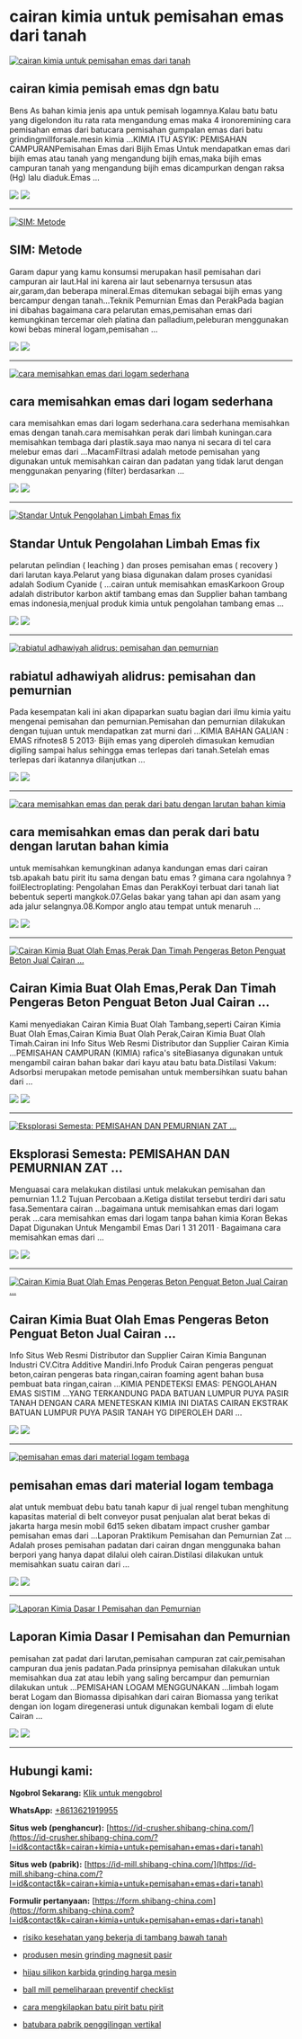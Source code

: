 # cairan kimia untuk pemisahan emas dari tanah

<a href="https://swt.shibang-china.com/?l=id&img&k=cairan+kimia+untuk+pemisahan+emas+dari+tanah" target="_blank">![cairan kimia untuk pemisahan emas dari tanah](http://static.shibang-china.com/all-800x300/956.jpg)</a>

## cairan kimia pemisah emas dgn batu
Bens As bahan kimia jenis apa untuk pemisah logamnya.Kalau batu batu yang digelondon itu rata rata mengandung emas maka 4 ironoremining cara pemisahan emas dari batucara pemisahan gumpalan emas dari batu grindingmillforsale.mesin kimia …KIMIA ITU ASYIK: PEMISAHAN CAMPURANPemisahan Emas dari Bijih Emas Untuk mendapatkan emas dari bijih emas atau tanah yang mengandung bijih emas,maka bijih emas campuran tanah yang mengandung bijih emas dicampurkan dengan raksa (Hg) lalu diaduk.Emas …


<a href="https://whatsapp.shibangsoft.com/WhatsApp.php" target="_blank" title="WhatsApp">![](http://static.shibang-china.com/icon/whatsapp.png)</a> <a href="https://swt.shibang-china.com/?l=id&icon&k=cairan+kimia+untuk+pemisahan+emas+dari+tanah" target="_blank">![](http://static.shibang-china.com/icon/chat-id.png)</a>

---

<a href="https://swt.shibang-china.com/?l=id&img&k=cairan+kimia+untuk+pemisahan+emas+dari+tanah" target="_blank">![SIM: Metode](http://static.shibang-china.com/all-800x300/1199.jpg)</a>

## SIM: Metode
Garam dapur yang kamu konsumsi merupakan hasil pemisahan dari campuran air laut.Hal ini karena air laut sebenarnya tersusun atas air,garam,dan beberapa mineral.Emas ditemukan sebagai bijih emas yang bercampur dengan tanah…Teknik Pemurnian Emas dan PerakPada bagian ini dibahas bagaimana cara pelarutan emas,pemisahan emas dari kemungkinan tercemar oleh platina dan palladium,peleburan menggunakan kowi bebas mineral logam,pemisahan …


<a href="https://whatsapp.shibangsoft.com/WhatsApp.php" target="_blank" title="WhatsApp">![](http://static.shibang-china.com/icon/whatsapp.png)</a> <a href="https://swt.shibang-china.com/?l=id&icon&k=cairan+kimia+untuk+pemisahan+emas+dari+tanah" target="_blank">![](http://static.shibang-china.com/icon/chat-id.png)</a>

---

<a href="https://swt.shibang-china.com/?l=id&img&k=cairan+kimia+untuk+pemisahan+emas+dari+tanah" target="_blank">![cara memisahkan emas dari logam sederhana](http://static.shibang-china.com/all-800x300/1277.jpg)</a>

## cara memisahkan emas dari logam sederhana
cara memisahkan emas dari logam sederhana.cara sederhana memisahkan emas dengan tanah.cara memisahkan perak dari limbah kuningan.cara memisahkan tembaga dari plastik.saya mao nanya ni secara di tel cara melebur emas dari …MacamFiltrasi adalah metode pemisahan yang digunakan untuk memisahkan cairan dan padatan yang tidak larut dengan menggunakan penyaring (filter) berdasarkan …


<a href="https://whatsapp.shibangsoft.com/WhatsApp.php" target="_blank" title="WhatsApp">![](http://static.shibang-china.com/icon/whatsapp.png)</a> <a href="https://swt.shibang-china.com/?l=id&icon&k=cairan+kimia+untuk+pemisahan+emas+dari+tanah" target="_blank">![](http://static.shibang-china.com/icon/chat-id.png)</a>

---

<a href="https://swt.shibang-china.com/?l=id&img&k=cairan+kimia+untuk+pemisahan+emas+dari+tanah" target="_blank">![Standar Untuk Pengolahan Limbah Emas fix](http://static.shibang-china.com/all-800x300/397.jpg)</a>

## Standar Untuk Pengolahan Limbah Emas fix
pelarutan pelindian ( leaching ) dan proses pemisahan emas ( recovery ) dari larutan kaya.Pelarut yang biasa digunakan dalam proses cyanidasi adalah Sodium Cyanide ( …cairan untuk memisahkan emasKarkoon Group adalah distributor karbon aktif tambang emas dan Supplier bahan tambang emas indonesia,menjual produk kimia untuk pengolahan tambang emas …


<a href="https://whatsapp.shibangsoft.com/WhatsApp.php" target="_blank" title="WhatsApp">![](http://static.shibang-china.com/icon/whatsapp.png)</a> <a href="https://swt.shibang-china.com/?l=id&icon&k=cairan+kimia+untuk+pemisahan+emas+dari+tanah" target="_blank">![](http://static.shibang-china.com/icon/chat-id.png)</a>

---

<a href="https://swt.shibang-china.com/?l=id&img&k=cairan+kimia+untuk+pemisahan+emas+dari+tanah" target="_blank">![rabiatul adhawiyah alidrus: pemisahan dan pemurnian](http://static.shibang-china.com/all-800x300/899.jpg)</a>

## rabiatul adhawiyah alidrus: pemisahan dan pemurnian
Pada kesempatan kali ini akan dipaparkan suatu bagian dari ilmu kimia yaitu mengenai pemisahan dan pemurnian.Pemisahan dan pemurnian dilakukan dengan tujuan untuk mendapatkan zat murni dari …KIMIA BAHAN GALIAN : EMAS rifnotes8 5 2013· Bijih emas yang diperoleh dimasukan kemudian digiling sampai halus sehingga emas terlepas dari tanah.Setelah emas terlepas dari ikatannya dilanjutkan …


<a href="https://whatsapp.shibangsoft.com/WhatsApp.php" target="_blank" title="WhatsApp">![](http://static.shibang-china.com/icon/whatsapp.png)</a> <a href="https://swt.shibang-china.com/?l=id&icon&k=cairan+kimia+untuk+pemisahan+emas+dari+tanah" target="_blank">![](http://static.shibang-china.com/icon/chat-id.png)</a>

---

<a href="https://swt.shibang-china.com/?l=id&img&k=cairan+kimia+untuk+pemisahan+emas+dari+tanah" target="_blank">![cara memisahkan emas dan perak dari batu dengan larutan bahan kimia](http://static.shibang-china.com/all-800x300/307.jpg)</a>

## cara memisahkan emas dan perak dari batu dengan larutan bahan kimia
untuk memisahkan kemungkinan adanya kandungan emas dari cairan tsb.apakah batu pirit itu sama dengan batu emas ? gimana cara ngolahnya ? foilElectroplating: Pengolahan Emas dan PerakKoyi terbuat dari tanah liat bebentuk seperti mangkok.07.Gelas bakar yang tahan api dan asam yang ada jalur selangnya.08.Kompor anglo atau tempat untuk menaruh …


<a href="https://whatsapp.shibangsoft.com/WhatsApp.php" target="_blank" title="WhatsApp">![](http://static.shibang-china.com/icon/whatsapp.png)</a> <a href="https://swt.shibang-china.com/?l=id&icon&k=cairan+kimia+untuk+pemisahan+emas+dari+tanah" target="_blank">![](http://static.shibang-china.com/icon/chat-id.png)</a>

---

<a href="https://swt.shibang-china.com/?l=id&img&k=cairan+kimia+untuk+pemisahan+emas+dari+tanah" target="_blank">![Cairan Kimia Buat Olah Emas,Perak Dan Timah Pengeras Beton Penguat Beton Jual Cairan …](http://static.shibang-china.com/all-800x300/401.jpg)</a>

## Cairan Kimia Buat Olah Emas,Perak Dan Timah Pengeras Beton Penguat Beton Jual Cairan …
Kami menyediakan Cairan Kimia Buat Olah Tambang,seperti Cairan Kimia Buat Olah Emas,Cairan Kimia Buat Olah Perak,Cairan Kimia Buat Olah Timah.Cairan ini Info Situs Web Resmi Distributor dan Supplier Cairan Kimia …PEMISAHAN CAMPURAN (KIMIA) rafica's siteBiasanya digunakan untuk mengambil cairan bahan bakar dari kayu atau batu bata.Distilasi Vakum: Adsorbsi merupakan metode pemisahan untuk membersihkan suatu bahan dari …


<a href="https://whatsapp.shibangsoft.com/WhatsApp.php" target="_blank" title="WhatsApp">![](http://static.shibang-china.com/icon/whatsapp.png)</a> <a href="https://swt.shibang-china.com/?l=id&icon&k=cairan+kimia+untuk+pemisahan+emas+dari+tanah" target="_blank">![](http://static.shibang-china.com/icon/chat-id.png)</a>

---

<a href="https://swt.shibang-china.com/?l=id&img&k=cairan+kimia+untuk+pemisahan+emas+dari+tanah" target="_blank">![Eksplorasi Semesta: PEMISAHAN DAN PEMURNIAN ZAT …](http://static.shibang-china.com/all-800x300/852.jpg)</a>

## Eksplorasi Semesta: PEMISAHAN DAN PEMURNIAN ZAT …
Menguasai cara melakukan distilasi untuk melakukan pemisahan dan pemurnian 1.1.2 Tujuan Percobaan a.Ketiga distilat tersebut terdiri dari satu fasa.Sementara cairan …bagaimana untuk memisahkan emas dari logam perak …cara memisahkan emas dari logam tanpa bahan kimia Koran Bekas Dapat Digunakan Untuk Mengambil Emas Dari 1 31 2011 · Bagaimana cara memisahkan emas dari …


<a href="https://whatsapp.shibangsoft.com/WhatsApp.php" target="_blank" title="WhatsApp">![](http://static.shibang-china.com/icon/whatsapp.png)</a> <a href="https://swt.shibang-china.com/?l=id&icon&k=cairan+kimia+untuk+pemisahan+emas+dari+tanah" target="_blank">![](http://static.shibang-china.com/icon/chat-id.png)</a>

---

<a href="https://swt.shibang-china.com/?l=id&img&k=cairan+kimia+untuk+pemisahan+emas+dari+tanah" target="_blank">![Cairan Kimia Buat Olah Emas Pengeras Beton Penguat Beton Jual Cairan …](http://static.shibang-china.com/all-800x300/223.jpg)</a>

## Cairan Kimia Buat Olah Emas Pengeras Beton Penguat Beton Jual Cairan …
Info Situs Web Resmi Distributor dan Supplier Cairan Kimia Bangunan Industri CV.Citra Additive Mandiri.Info Produk Cairan pengeras penguat beton,cairan pengeras bata ringan,cairan foaming agent bahan busa pembuat bata ringan,cairan …KIMIA PENDETEKSI EMAS: PENGOLAHAN EMAS SISTIM …YANG TERKANDUNG PADA BATUAN LUMPUR PUYA PASIR TANAH DENGAN CARA MENETESKAN KIMIA INI DIATAS CAIRAN EKSTRAK BATUAN LUMPUR PUYA PASIR TANAH YG DIPEROLEH DARI …


<a href="https://whatsapp.shibangsoft.com/WhatsApp.php" target="_blank" title="WhatsApp">![](http://static.shibang-china.com/icon/whatsapp.png)</a> <a href="https://swt.shibang-china.com/?l=id&icon&k=cairan+kimia+untuk+pemisahan+emas+dari+tanah" target="_blank">![](http://static.shibang-china.com/icon/chat-id.png)</a>

---

<a href="https://swt.shibang-china.com/?l=id&img&k=cairan+kimia+untuk+pemisahan+emas+dari+tanah" target="_blank">![pemisahan emas dari material logam tembaga](http://static.shibang-china.com/all-800x300/1502.jpg)</a>

## pemisahan emas dari material logam tembaga
alat untuk membuat debu batu tanah kapur di jual rengel tuban menghitung kapasitas material di belt conveyor pusat penjualan alat berat bekas di jakarta harga mesin mobil 6d15 seken dibatam impact crusher gambar pemisahan emas dari …Laporan Praktikum Pemisahan dan Pemurnian Zat …Adalah proses pemisahan padatan dari cairan dngan menggunaka bahan berpori yang hanya dapat dilalui oleh cairan.Distilasi dilakukan untuk memisahkan suatu cairan dari …


<a href="https://whatsapp.shibangsoft.com/WhatsApp.php" target="_blank" title="WhatsApp">![](http://static.shibang-china.com/icon/whatsapp.png)</a> <a href="https://swt.shibang-china.com/?l=id&icon&k=cairan+kimia+untuk+pemisahan+emas+dari+tanah" target="_blank">![](http://static.shibang-china.com/icon/chat-id.png)</a>

---

<a href="https://swt.shibang-china.com/?l=id&img&k=cairan+kimia+untuk+pemisahan+emas+dari+tanah" target="_blank">![Laporan Kimia Dasar I Pemisahan dan Pemurnian](http://static.shibang-china.com/all-800x300/1343.jpg)</a>

## Laporan Kimia Dasar I Pemisahan dan Pemurnian
pemisahan zat padat dari larutan,pemisahan campuran zat cair,pemisahan campuran dua jenis padatan.Pada prinsipnya pemisahan dilakukan untuk memisahkan dua zat atau lebih yang saling bercampur dan pemurnian dilakukan untuk …PEMISAHAN LOGAM MENGGUNAKAN …limbah logam berat Logam dan Biomassa dipisahkan dari cairan Biomassa yang terikat dengan ion logam diregenerasi untuk digunakan kembali logam di elute Cairan …


<a href="https://whatsapp.shibangsoft.com/WhatsApp.php" target="_blank" title="WhatsApp">![](http://static.shibang-china.com/icon/whatsapp.png)</a> <a href="https://swt.shibang-china.com/?l=id&icon&k=cairan+kimia+untuk+pemisahan+emas+dari+tanah" target="_blank">![](http://static.shibang-china.com/icon/chat-id.png)</a>

---
## Hubungi kami:

**Ngobrol Sekarang:** [Klik untuk mengobrol](https://swt.shibang-china.com?l=id&contact&k=cairan+kimia+untuk+pemisahan+emas+dari+tanah)

**WhatsApp:**  [+8613621919955](https://whatsapp.shibangsoft.com/WhatsApp.php)

**Situs web (penghancur):** [https://id-crusher.shibang-china.com/](https://id-crusher.shibang-china.com/?l=id&contact&k=cairan+kimia+untuk+pemisahan+emas+dari+tanah)

**Situs web (pabrik):** [https://id-mill.shibang-china.com/](https://id-mill.shibang-china.com/?l=id&contact&k=cairan+kimia+untuk+pemisahan+emas+dari+tanah)

**Formulir pertanyaan:** [https://form.shibang-china.com](https://form.shibang-china.com?l=id&contact&k=cairan+kimia+untuk+pemisahan+emas+dari+tanah)

* [risiko kesehatan yang bekerja di tambang bawah tanah](../32/risiko%20kesehatan%20yang%20bekerja%20di%20tambang%20bawah%20tanah.md)

* [produsen mesin grinding magnesit pasir](../31/produsen%20mesin%20grinding%20magnesit%20pasir.md)

* [hijau silikon karbida grinding harga mesin](../40/hijau%20silikon%20karbida%20grinding%20harga%20mesin.md)

* [ball mill pemeliharaan preventif checklist](../39/ball%20mill%20pemeliharaan%20preventif%20checklist.md)

* [cara mengkilapkan batu pirit batu pirit](../36/cara%20mengkilapkan%20batu%20pirit%20batu%20pirit.md)

* [batubara pabrik penggilingan vertikal](../38/batubara%20pabrik%20penggilingan%20vertikal.md)